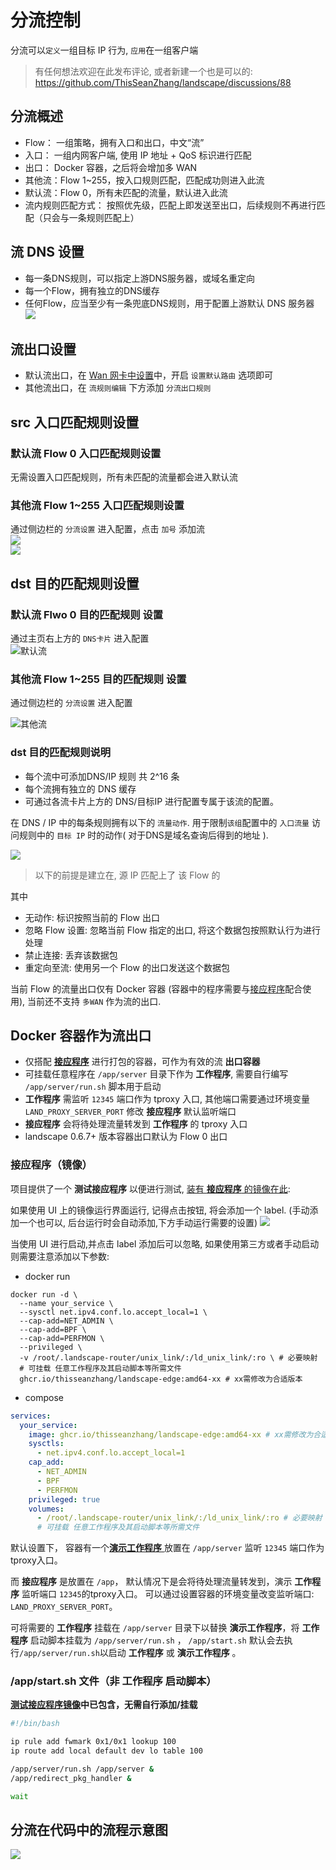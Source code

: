 # 分流控制
分流可以`定义`一组目标 IP 行为, `应用`在一组客户端

> 有任何想法欢迎在此发布评论, 或者新建一个也是可以的: https://github.com/ThisSeanZhang/landscape/discussions/88

## 分流概述
* Flow： 一组策略，拥有入口和出口，中文“流”
* 入口： 一组内网客户端, 使用 IP 地址 + QoS 标识进行匹配
* 出口： Docker 容器，之后将会增加多 WAN
* 其他流：Flow 1~255，按入口规则匹配，匹配成功则进入此流
* 默认流：Flow 0，所有未匹配的流量，默认进入此流
* 流内规则匹配方式： 按照优先级，匹配上即发送至出口，后续规则不再进行匹配（只会与一条规则匹配上）

## 流 DNS 设置
* 每一条DNS规则，可以指定上游DNS服务器，或域名重定向
* 每一个Flow，拥有独立的DNS缓存
* 任何Flow，应当至少有一条兜底DNS规则，用于配置上游默认 DNS 服务器  
![](../images/flow/flow-7.png)

## 流出口设置

* 默认流出口，在 [Wan 网卡中设置](../other-features/sys-info.md#设置-pppoe-网卡为默认路由添加-pppoe-账号)中，开启 `设置默认路由` 选项即可  
* 其他流出口，在 `流规则编辑` 下方添加 `分流出口规则`  

## src 入口匹配规则设置

### 默认流 Flow 0 入口匹配规则设置
无需设置入口匹配规则，所有未匹配的流量都会进入默认流


### 其他流 Flow 1~255 入口匹配规则设置 
通过侧边栏的 `分流设置` 进入配置，点击 `加号` 添加流  
![](../images/flow/flow-10.png)  
![](../images/flow/flow-8.png)  

## dst 目的匹配规则设置 

### 默认流 Flwo 0 目的匹配规则 设置

通过主页右上方的 `DNS卡片` 进入配置   
![默认流](../images/flow/flow-6.png)  

### 其他流 Flow 1~255 目的匹配规则 设置

通过侧边栏的 `分流设置` 进入配置  
 
![其他流](../images/flow/flow-9.png) 

### dst 目的匹配规则说明 

* 每个流中可添加DNS/IP 规则 共 2^16 条  
* 每个流拥有独立的 DNS 缓存  
* 可通过各流卡片上方的 DNS/目标IP 进行配置专属于该流的配置。 

在 DNS / IP 中的每条规则拥有以下的 `流量动作`. 用于限制`该组`配置中的 `入口流量` 访问规则中的 `目标 IP` 时的动作( 对于DNS是域名查询后得到的地址 ).  



![](../images/flow/flow-3.png)  

> 以下的前提是建立在, 源 IP 匹配上了 该 Flow 的

其中
* 无动作: 标识按照当前的 Flow 出口
* 忽略 Flow 设置: 忽略当前 Flow 指定的出口, 将这个数据包按照默认行为进行处理
* 禁止连接: 丢弃该数据包
* 重定向至流: 使用另一个 Flow 的出口发送这个数据包
<!-- * 允许端口共享: 允许访问此目标的接口被用于 其他IP 进行使用, 在使用 STUN 建立组网时使用. -->

当前 Flow 的流量出口仅有 Docker 容器 (容器中的程序需要与[接应程序](#接应程序镜像)配合使用), 当前还不支持 `多WAN` 作为流的出口.

<!-- # 多个 Flow 组合
当流量进入容器后, 假设流量变为该 容器的 IP 进行发送, 那么可以新建一个 Flow 配置, 将该容器 IP 加入, 这样就能控制该容器发出流量的行为.
( 大多数情况应该属于多此一举 ) -->
## Docker 容器作为流出口

* 仅搭配 [**接应程序**](https://github.com/ThisSeanZhang/landscape/blob/main/landscape-ebpf/src/bin/redirect_pkg_handler.rs) 进行打包的容器，可作为有效的流 **出口容器**  
* 可挂载任意程序在 `/app/server` 目录下作为 **工作程序**, 需要自行编写 `/app/server/run.sh` 脚本用于启动
* **工作程序** 需监听 `12345` 端口作为 tproxy 入口, 其他端口需要通过环境变量 `LAND_PROXY_SERVER_PORT` 修改 **接应程序** 默认监听端口
* **接应程序** 会将待处理流量转发到 **工作程序** 的 tproxy 入口 
* landscape 0.6.7+ 版本容器出口默认为 Flow 0 出口  

### 接应程序（镜像）
项目提供了一个 **测试接应程序** 以便进行测试, [装有 **接应程序** 的镜像在此](https://github.com/ThisSeanZhang/landscape/pkgs/container/landscape-edge):

如果使用 UI 上的镜像运行界面运行, 记得点击按钮, 将会添加一个 label. (手动添加一个也可以, 后台运行时会自动添加,下方手动运行需要的设置)
![](../images/flow/flow-5.png)

当使用 UI 进行启动,并点击 label 添加后可以忽略, 如果使用第三方或者手动启动则需要注意添加以下参数:
* docker run
```shell
docker run -d \
  --name your_service \
  --sysctl net.ipv4.conf.lo.accept_local=1 \
  --cap-add=NET_ADMIN \
  --cap-add=BPF \
  --cap-add=PERFMON \
  --privileged \
  -v /root/.landscape-router/unix_link/:/ld_unix_link/:ro \ # 必要映射
  # 可挂载 任意工作程序及其启动脚本等所需文件
  ghcr.io/thisseanzhang/landscape-edge:amd64-xx # xx需修改为合适版本
```

* compose
```yaml
services:
  your_service:
    image: ghcr.io/thisseanzhang/landscape-edge:amd64-xx # xx需修改为合适版本
    sysctls:
      - net.ipv4.conf.lo.accept_local=1
    cap_add:
      - NET_ADMIN
      - BPF
      - PERFMON
    privileged: true
    volumes:
      - /root/.landscape-router/unix_link/:/ld_unix_link/:ro # 必要映射
      # 可挂载 任意工作程序及其启动脚本等所需文件
```
默认设置下， 容器有一个[**演示工作程序** ](https://github.com/ThisSeanZhang/landscape/blob/main/landscape-ebpf/src/bin/redirect_demo_server.rs) 放置在 `/app/server` 监听 `12345` 端口作为tproxy入口。

而 **接应程序** 是放置在 `/app`， 默认情况下是会将待处理流量转发到，演示 **工作程序** 监听端口 `12345`的tproxy入口。 可以通过设置容器的环境变量改变监听端口: `LAND_PROXY_SERVER_PORT`。

可将需要的 **工作程序** 挂载在 `/app/server` 目录下以替换 **演示工作程序**，将 **工作程序** 启动脚本挂载为 `/app/server/run.sh` ， `/app/start.sh` 默认会去执行`/app/server/run.sh`以启动 **工作程序** 或 **演示工作程序** 。


### /app/start.sh 文件（非 **工作程序** 启动脚本）

**[测试接应程序镜像](https://github.com/ThisSeanZhang/landscape/pkgs/container/landscape-edge)中已包含，无需自行添加/挂载**

```bash
#!/bin/bash

ip rule add fwmark 0x1/0x1 lookup 100
ip route add local default dev lo table 100

/app/server/run.sh /app/server &
/app/redirect_pkg_handler &

wait
```
## 分流在代码中的流程示意图

![](../images/flow/flow-4.png)
